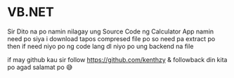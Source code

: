 # VB.NET
Sir Dito na po namin nilagay ung
Source Code ng Calculator App namin 
need po siya i download tapos
compresed file po so need pa
extract po then if need 
niyo po ng code lang dl niyo po
ung backend na file




if may github kau sir follow
https://github.com/kenthzy
& followback
din kita po agad 
salamat po 
😅

